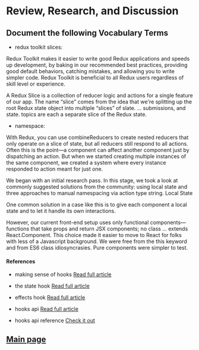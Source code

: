 # Review, Research, and Discussion

## Document the following Vocabulary Terms

- redux toolkit slices:

Redux Toolkit makes it easier to write good Redux applications and speeds up development, by baking in our recommended best practices, providing good default behaviors, catching mistakes, and allowing you to write simpler code. Redux Toolkit is beneficial to all Redux users regardless of skill level or experience.

A Redux Slice is a collection of reducer logic and actions for a single feature of our app. The name “slice” comes from the idea that we're splitting up the root Redux state object into multiple “slices” of slate. ... submissions, and state. topics are each a separate slice of the Redux state.

- namespace:

With Redux, you can use combineReducers to create nested reducers that only operate on a slice of state, but all reducers still respond to all actions. Often this is the point—a component can affect another component just by dispatching an action. But when we started creating multiple instances of the same component, we created a system where every instance responded to action meant for just one.

We began with an initial research pass. In this stage, we took a look at commonly suggested solutions from the community: using local state and three approaches to manual namespacing via action type string.
Local State

One common solution in a case like this is to give each component a local state and to let it handle its own interactions.

However, our current front-end setup uses only functional components—functions that take props and return JSX components; no class ... extends React.Component. This choice made it easier to move to React for folks with less of a Javascript background. We were free from the this keyword and from ES6 class idiosyncrasies. Pure components were simpler to test.

#### References

- making sense of hooks [Read full article](https://medium.com/@dan_abramov/making-sense-of-react-hooks-fdbde8803889)

- the state hook [Read full article](https://reactjs.org/docs/hooks-state.html)

- effects hook [Read full article](https://reactjs.org/docs/hooks-effect.html)

- hooks api [Read full article](https://reactjs.org/docs/hooks-overview.html)

- hooks api reference [Check it out](https://reactjs.org/docs/hooks-reference.html)

## [Main page](https://amjadmesmar.github.io/reading-notes/)
